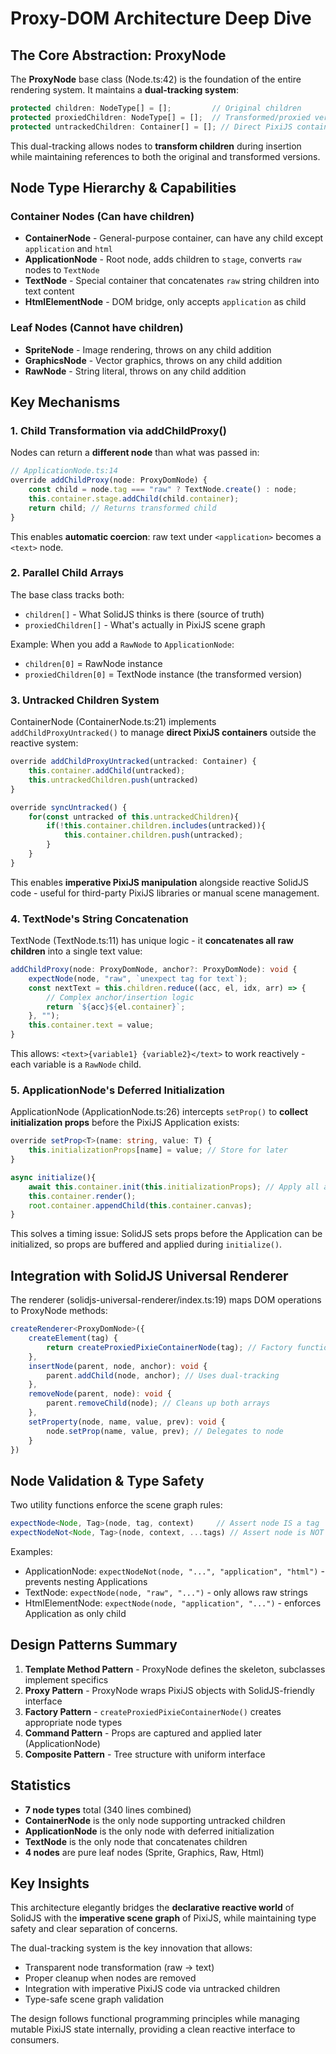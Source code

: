 # Proxy-DOM Architecture Deep Dive

## The Core Abstraction: ProxyNode

The **ProxyNode** base class (Node.ts:42) is the foundation of the entire rendering system. It maintains a **dual-tracking system**:

```typescript
protected children: NodeType[] = [];         // Original children
protected proxiedChildren: NodeType[] = [];  // Transformed/proxied versions
protected untrackedChildren: Container[] = []; // Direct PixiJS containers
```

This dual-tracking allows nodes to **transform children** during insertion while maintaining references to both the original and transformed versions.

## Node Type Hierarchy & Capabilities

### Container Nodes (Can have children)

- **ContainerNode** - General-purpose container, can have any child except `application` and `html`
- **ApplicationNode** - Root node, adds children to `stage`, converts `raw` nodes to `TextNode`
- **TextNode** - Special container that concatenates `raw` string children into text content
- **HtmlElementNode** - DOM bridge, only accepts `application` as child

### Leaf Nodes (Cannot have children)

- **SpriteNode** - Image rendering, throws on any child addition
- **GraphicsNode** - Vector graphics, throws on any child addition
- **RawNode** - String literal, throws on any child addition

## Key Mechanisms

### 1. Child Transformation via addChildProxy()

Nodes can return a **different node** than what was passed in:

```typescript
// ApplicationNode.ts:14
override addChildProxy(node: ProxyDomNode) {
    const child = node.tag === "raw" ? TextNode.create() : node;
    this.container.stage.addChild(child.container);
    return child; // Returns transformed child
}
```

This enables **automatic coercion**: raw text under `<application>` becomes a `<text>` node.

### 2. Parallel Child Arrays

The base class tracks both:
- `children[]` - What SolidJS thinks is there (source of truth)
- `proxiedChildren[]` - What's actually in PixiJS scene graph

Example: When you add a `RawNode` to `ApplicationNode`:
- `children[0]` = RawNode instance
- `proxiedChildren[0]` = TextNode instance (the transformed version)

### 3. Untracked Children System

ContainerNode (ContainerNode.ts:21) implements `addChildProxyUntracked()` to manage **direct PixiJS containers** outside the reactive system:

```typescript
override addChildProxyUntracked(untracked: Container) {
    this.container.addChild(untracked);
    this.untrackedChildren.push(untracked)
}

override syncUntracked() {
    for(const untracked of this.untrackedChildren){
        if(!this.container.children.includes(untracked)){
            this.container.children.push(untracked);
        }
    }
}
```

This enables **imperative PixiJS manipulation** alongside reactive SolidJS code - useful for third-party PixiJS libraries or manual scene management.

### 4. TextNode's String Concatenation

TextNode (TextNode.ts:11) has unique logic - it **concatenates all raw children** into a single text value:

```typescript
addChildProxy(node: ProxyDomNode, anchor?: ProxyDomNode): void {
    expectNode(node, "raw", `unexpect tag for text`);
    const nextText = this.children.reduce((acc, el, idx, arr) => {
        // Complex anchor/insertion logic
        return `${acc}${el.container}`;
    }, "");
    this.container.text = value;
}
```

This allows: `<text>{variable1} {variable2}</text>` to work reactively - each variable is a `RawNode` child.

### 5. ApplicationNode's Deferred Initialization

ApplicationNode (ApplicationNode.ts:26) intercepts `setProp()` to **collect initialization props** before the PixiJS Application exists:

```typescript
override setProp<T>(name: string, value: T) {
    this.initializationProps[name] = value; // Store for later
}

async initialize(){
    await this.container.init(this.initializationProps); // Apply all at once
    this.container.render();
    root.container.appendChild(this.container.canvas);
}
```

This solves a timing issue: SolidJS sets props before the Application can be initialized, so props are buffered and applied during `initialize()`.

## Integration with SolidJS Universal Renderer

The renderer (solidjs-universal-renderer/index.ts:19) maps DOM operations to ProxyNode methods:

```typescript
createRenderer<ProxyDomNode>({
    createElement(tag) {
        return createProxiedPixieContainerNode(tag); // Factory function
    },
    insertNode(parent, node, anchor): void {
        parent.addChild(node, anchor); // Uses dual-tracking
    },
    removeNode(parent, node): void {
        parent.removeChild(node); // Cleans up both arrays
    },
    setProperty(node, name, value, prev): void {
        node.setProp(name, value, prev); // Delegates to node
    }
})
```

## Node Validation & Type Safety

Two utility functions enforce the scene graph rules:

```typescript
expectNode<Node, Tag>(node, tag, context)     // Assert node IS a tag
expectNodeNot<Node, Tag>(node, context, ...tags) // Assert node is NOT tags
```

Examples:
- ApplicationNode: `expectNodeNot(node, "...", "application", "html")` - prevents nesting Applications
- TextNode: `expectNode(node, "raw", "...")` - only allows raw strings
- HtmlElementNode: `expectNode(node, "application", "...")` - enforces Application as only child

## Design Patterns Summary

1. **Template Method Pattern** - ProxyNode defines the skeleton, subclasses implement specifics
2. **Proxy Pattern** - ProxyNode wraps PixiJS objects with SolidJS-friendly interface
3. **Factory Pattern** - `createProxiedPixieContainerNode()` creates appropriate node types
4. **Command Pattern** - Props are captured and applied later (ApplicationNode)
5. **Composite Pattern** - Tree structure with uniform interface

## Statistics

- **7 node types** total (340 lines combined)
- **ContainerNode** is the only node supporting untracked children
- **ApplicationNode** is the only node with deferred initialization
- **TextNode** is the only node that concatenates children
- **4 nodes** are pure leaf nodes (Sprite, Graphics, Raw, Html)

## Key Insights

This architecture elegantly bridges the **declarative reactive world** of SolidJS with the **imperative scene graph** of PixiJS, while maintaining type safety and clear separation of concerns.

The dual-tracking system is the key innovation that allows:
- Transparent node transformation (raw → text)
- Proper cleanup when nodes are removed
- Integration with imperative PixiJS code via untracked children
- Type-safe scene graph validation

The design follows functional programming principles while managing mutable PixiJS state internally, providing a clean reactive interface to consumers.